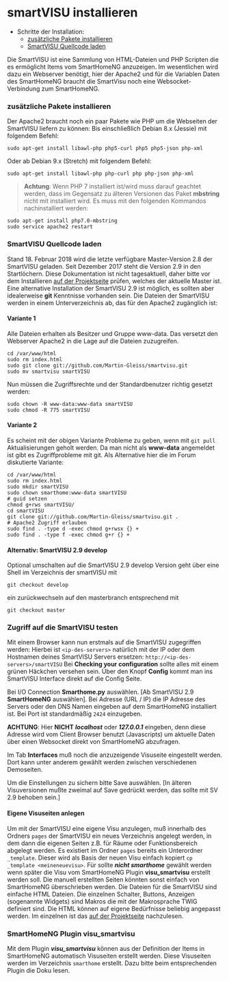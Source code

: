# smartVISU installieren

- Schritte der Installation:
    - [zusätzliche Pakete installieren](#zusätzliche-pakete-installieren-2)
    - [SmartVISU Quellcode laden](#smartvisu-quellcode-laden)


Die SmartVISU ist eine Sammlung von HTML-Dateien und PHP Scripten die es ermöglicht 
Items vom SmartHomeNG anzuzeigen. Im wesentlichen wird dazu ein Webserver benötigt,
hier der Apache2 und für die Variablen Daten des SmartHomeNG braucht die SmartVisu 
noch eine Websocket-Verbindung zum SmartHomeNG.

### zusätzliche Pakete installieren

Der Apache2 braucht noch ein paar Pakete wie PHP um die Webseiten der SmartVISU
liefern zu können:
Bis einschließlich Debian 8.x (Jessie) mit folgendem Befehl:
```
sudo apt-get install libawl-php php5-curl php5 php5-json php-xml
```
Oder ab Debian 9.x (Stretch) mit folgendem Befehl:
```
sudo apt-get install libawl-php php-curl php php-json php-xml
```

> **Achtung**: Wenn PHP 7 installiert ist/wird muss darauf geachtet werden, dass im Gegensatz zu älteren Versionen das Paket **mbstring** nicht mit installiert wird. Es muss mit den folgenden Kommandos nachinstalliert werden:
>
```
sudo apt-get install php7.0-mbstring
sudo service apache2 restart
```

### SmartVISU Quellcode laden 
Stand 18. Februar 2018 wird die letzte verfügbare Master-Version 2.8 der SmartVISU geladen.
Seit Dezember 2017 steht die Version 2.9 in den Startlöchern.
Diese Dokumentation ist nicht tagesaktuell, daher bitte vor dem Installieren
[auf der Projektseite](http://www.smartvisu.de/) prüfen, welches der aktuelle Master ist.
Eine alternative Installation der SmartVISU 2.9 ist möglich, es sollten aber
idealerweise **git** Kenntnisse vorhanden sein.
Die Dateien der SmartVISU werden in einem Unterverzeichnis ab, das für den Apache2 zugänglich ist:

<!--
```
cd /var/www/html
sudo rm index.html
sudo wget http://smartvisu.de/download/smartVISU_2.8.zip
sudo unzip smartVISU_2.8.zip
sudo rm smartVISU_2.8.zip
```
-->

#### Variante 1

Alle Dateien erhalten als Besitzer und Gruppe www-data. Das versetzt den Webserver Apache2 in die Lage auf die 
Dateien zuzugreifen.

```
cd /var/www/html
sudo rm index.html
sudo git clone git://github.com/Martin-Gleiss/smartvisu.git
sudo mv smartvisu smartVISU
```

Nun müssen die Zugriffsrechte und der Standardbenutzer richtig gesetzt werden:
```
sudo chown -R www-data:www-data smartVISU
sudo chmod -R 775 smartVISU
```

#### Variante 2

Es scheint mit der obigen Variante Probleme zu geben, wenn mit ``git pull`` Aktualisierungen geholt werden. Da man nicht als **www-data** angemeldet ist gibt es Zugriffprobleme mit git. 
Als Alternative hier die im Forum diskutierte Variante:

```
cd /var/www/html
sudo rm index.html
sudo mkdir smartVISU
sudo chown smarthome:www-data smartVISU
# guid setzen
chmod g+rws smartVISU/
cd smartVISU
git clone git://github.com/Martin-Gleiss/smartvisu.git .
# Apache2 Zugriff erlauben
sudo find . -type d -exec chmod g+rwsx {} +
sudo find . -type f -exec chmod g+r {} +
```

#### Alternativ: SmartVISU 2.9 develop

Optional umschalten auf die SmartVISU 2.9 develop Version geht über eine Shell
im Verzeichnis der smartVISU mit

```
git checkout develop
```

ein zurückwechseln auf den masterbranch entsprechend mit

```
git checkout master
```

### Zugriff auf die SmartVISU testen

Mit einem Browser kann nun erstmals auf die SmartVISU zugegriffen werden:
Hierbei ist ``<ip-des-servers>`` natürlich mit der IP oder dem Hostnamen deines SmartVISU Servers ersetzen: 
``http://<ip-des-servers>/smartVISU``
Bei **Checking your configuration** sollte alles mit einem grünen Häckchen versehen sein.
Über den Knopf **Config** kommt man ins SmartVISU Interface direkt auf die Config Seite.

Bei I/O Connection **Smarthome.py** auswählen. [Ab SmartVISU 2.9 **SmartHomeNG** auswählen].
Bei Adresse (URL / IP) die IP Adresse des Servers oder den DNS Namen eingeben auf dem SmartHomeNG installiert ist.
Bei Port ist standardmäßig ``2424`` einzugeben.

**ACHTUNG**: 
Hier **NICHT** ***localhost*** oder ***127.0.0.1*** eingeben, 
denn diese Adresse wird vom Client Browser benutzt (Javascripts) 
um aktuelle Daten über einen Websocket direkt von SmartHomeNG abzufragen. 

Im Tab **Interfaces** muß noch die anzuzeigende Visuseite eingestellt werden.
Dort kann unter anderem gewählt werden zwischen verschiedenen Demoseiten.

Um die Einstellungen zu sichern bitte Save auswählen.
[In älteren Visuversionen mußte zweimal auf Save gedrückt werden,
das sollte mit SV 2.9 behoben sein.]

#### Eigene Visuseiten anlegen

Um mit der SmartVISU eine eigene Visu anzulegen, muß innerhalb des Ordners
``pages`` der SmartVISU ein neues Verzeichnis angelegt werden,
in dem dann die eigenen Seiten z.B. für Räume oder Funktionsbereich abgelegt werden.
Es existiert im Ordner ``pages`` bereits ein Unterordner ``_template``.
Dieser wird als Basis der neuen Visu einfach kopiert ``cp _template <meineneuevisu>``.
Für <meineneuevisu> sollte ***nicht smarthome*** gewählt werden wenn später
die Visu vom SmartHomeNG Plugin **visu_smartvisu** erstellt werden soll.
Die manuell erstellten Seiten könnten sonst einfach von SmartHomeNG überschrieben werden.
Die Dateien für die SmartVISU sind einfache HTML Dateien. Die einzelnen Schalter, Buttons, Anzeigen (sogenannte Widgets) sind Makros die mit der Makrosprache TWIG definiert sind.
Die HTML können auf eigene Bedürfnisse beliebig angepasst werden.
Im einzelnen ist das [auf der Projektseite](http://www.smartvisu.de/) nachzulesen.

### SmartHomeNG Plugin __visu_smartvisu__

Mit dem Plugin ***visu_smartvisu*** können aus der Definition der Items in
SmartHomeNG automatisch Visuseiten erstellt werden. Diese Visuseiten werden
im Verzeichnis ``smarthome`` erstellt.
Dazu bitte beim entsprechenden Plugin die Doku lesen.
